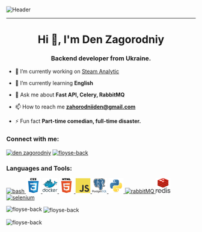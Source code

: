 <img align="center" src=".header_image.png" alt="Header"/>
<hr>
<h1 align="center">Hi 👋, I'm Den Zagorodniy</h1>
<h3 align="center">Backend developer from Ukraine.</h3>

- 🔭 I’m currently working on [Steam Analytic](https://github.com/floyse-back/SteamAnalitic)

- 🌱 I’m currently learning **English**

- 💬 Ask me about **Fast API, Celery, RabbitMQ**

- 📫 How to reach me **zahorodniiden@gmail.com**

- ⚡ Fun fact **Part-time comedian, full-time disaster.**

<h3 align="left">Connect with me:</h3>
<p align="left">
<a href="https://linkedin.com/in/den zagorodniy" target="blank"><img align="center" src="https://raw.githubusercontent.com/rahuldkjain/github-profile-readme-generator/master/src/images/icons/Social/linked-in-alt.svg" alt="den zagorodniy" height="30" width="40" /></a>
<a href="https://www.leetcode.com/floyse-back" target="blank"><img align="center" src="https://raw.githubusercontent.com/rahuldkjain/github-profile-readme-generator/master/src/images/icons/Social/leet-code.svg" alt="floyse-back" height="30" width="40" /></a>
</p>

<h3 align="left">Languages and Tools:</h3>
<p align="left"> <a href="https://www.gnu.org/software/bash/" target="_blank" rel="noreferrer"> <img src="https://www.vectorlogo.zone/logos/gnu_bash/gnu_bash-icon.svg" alt="bash" width="40" height="40"/> </a> <a href="https://www.w3schools.com/css/" target="_blank" rel="noreferrer"> <img src="https://raw.githubusercontent.com/devicons/devicon/master/icons/css3/css3-original-wordmark.svg" alt="css3" width="40" height="40"/> </a> <a href="https://www.docker.com/" target="_blank" rel="noreferrer"> <img src="https://raw.githubusercontent.com/devicons/devicon/master/icons/docker/docker-original-wordmark.svg" alt="docker" width="40" height="40"/> </a> <a href="https://www.w3.org/html/" target="_blank" rel="noreferrer"> <img src="https://raw.githubusercontent.com/devicons/devicon/master/icons/html5/html5-original-wordmark.svg" alt="html5" width="40" height="40"/> </a> <a href="https://developer.mozilla.org/en-US/docs/Web/JavaScript" target="_blank" rel="noreferrer"> <img src="https://raw.githubusercontent.com/devicons/devicon/master/icons/javascript/javascript-original.svg" alt="javascript" width="40" height="40"/> </a> <a href="https://www.postgresql.org" target="_blank" rel="noreferrer"> <img src="https://raw.githubusercontent.com/devicons/devicon/master/icons/postgresql/postgresql-original-wordmark.svg" alt="postgresql" width="40" height="40"/> </a> <a href="https://www.python.org" target="_blank" rel="noreferrer"> <img src="https://raw.githubusercontent.com/devicons/devicon/master/icons/python/python-original.svg" alt="python" width="40" height="40"/> </a> <a href="https://www.rabbitmq.com" target="_blank" rel="noreferrer"> <img src="https://www.vectorlogo.zone/logos/rabbitmq/rabbitmq-icon.svg" alt="rabbitMQ" width="40" height="40"/> </a> <a href="https://redis.io" target="_blank" rel="noreferrer"> <img src="https://raw.githubusercontent.com/devicons/devicon/master/icons/redis/redis-original-wordmark.svg" alt="redis" width="40" height="40"/> </a> <a href="https://www.selenium.dev" target="_blank" rel="noreferrer"> <img src="https://raw.githubusercontent.com/detain/svg-logos/780f25886640cef088af994181646db2f6b1a3f8/svg/selenium-logo.svg" alt="selenium" width="40" height="40"/> </a> </p>

<p><img align="left" src="https://github-readme-stats.vercel.app/api/top-langs?username=floyse-back&show_icons=true&locale=en&layout=compact" alt="floyse-back" /></p>

<p>&nbsp;<img align="center" src="https://github-readme-stats.vercel.app/api?username=floyse-back&show_icons=true&locale=en" alt="floyse-back" /></p>

<p><img align="center" src="https://github-readme-streak-stats.herokuapp.com/?user=floyse-back&" alt="floyse-back" /></p>   

